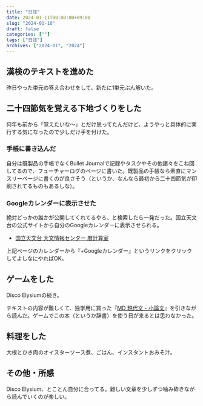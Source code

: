 ```yaml
---
title: "日誌"
date: 2024-01-11T00:00:00+09:00
slug: "2024-01-10"
draft: false
categories: [""]
tags: ["日誌"]
archives: ["2024-01", "2024"]
---
```

## 漢検のテキストを進めた

昨日やった単元の答え合わせをして、新たに1単元ぶん解いた。

## 二十四節気を覚える下地づくりをした

何年も前から「覚えたいな〜」とだけ思ってたんだけど、ようやっと具体的に実行する気になったので少しだけ手を付けた。

### 手帳に書き込んだ

自分は既製品の手帳でなくBullet Journalで記録やタスクやその他諸々をこね回してるので、フューチャーログのページに書いた。既製品の手帳なら素直にマンスリーページに書くのが良さそう（というか、なんなら最初から二十四節気が印刷されてるものもあるしな）。

### Googleカレンダーに表示させた

絶対どっかの誰かが公開してくれてるやろ、と検索したら一発だった。国立天文台の公式サイトから自分のGoogleカレンダーに表示させられる。

- [国立天文台 天文情報センター 暦計算室](https://eco.mtk.nao.ac.jp/koyomi/)

上記ページのカレンダーから『+Googleカレンダー』というリンクをクリックしてよしなにやればOK。

## ゲームをした

Disco Elysiumの続き。

テキストの内容が難しくて、独学用に買った『[MD 現代文・小論文](https://www.asahipress.com/bookdetail%5Fdigital/9784255980232/)』を引きながら読んだ。ゲームでこの本（というか辞書）を使う日が来るとは思わなかった。

## 料理をした

大根とひき肉のオイスターソース煮、ごはん、インスタントおみそ汁。

## その他・所感

Disco Elysium、とことん自分に合ってる。難しい文章を少しずつ噛み砕きながら読んでいくのが楽しい。
